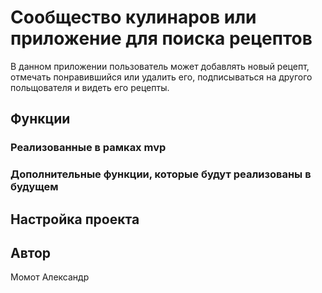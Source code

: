 # Сообщество кулинаров или приложение для поиска рецептов

В данном приложении пользователь может добавлять новый рецепт, отмечать понравившийся или удалить его, подписываться на другого польщователя и видеть его рецепты. 



## Функции
### Реализованные в рамках mvp



### Дополнительные функции, которые будут реализованы в будущем



## Настройка проекта



## Автор
Момот Александр

